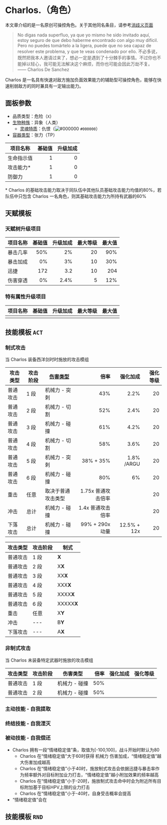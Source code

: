 # Charlos.（角色）
本文章介绍的是一名原创可操控角色。关于其他同名条目，请参考[消歧义页面](test.md)  

> No digas nada superfluo, ya que yo mismo he sido invitado aquí, estoy seguro de que debo haberme encontrado con algo muy difícil. Pero no puedes tomártelo a la ligera, puede que no sea capaz de resolver este problema, y que te veas condenado por ello.
> 不必多说，既然把我本人邀请过来了，想必一定是遇到了十分棘手的事情。不过你也不能掉以轻心，我可能无法解决这个麻烦，而你也可能会因此万劫不复。
> —— Charlos De Sanchez

Charlos 是一名具有快速对敌方施加负面效果能力的辅助型可操控角色，能够在快速削弱敌方的同时兼具有一定输出能力。

## 面板参数

- 品质类型：危险（`X`）  
- [生物种族](../Concept/Bioethnic.md)：异象（人类）  
  - [灵魂特质](Soul.md)：仇恨（![#000000](https://via.placeholder.com/12/000000/000000?text=+) `#000000`）  
- [容器类型](../Concept/Container.md)：张力（TP）

| 项目名称  | 基础值 | 升级加成 |
| ----- | --: | ---: |
| 生命指示值 |   1 |    0 |
| 攻击能力* |   1 |    0 |
| 防御力   |   1 |    0 |

\* Charlos 的基础攻击能力取决于同队伍中其他队员基础攻击能力均值的80%，若队伍中只包含 Charlos 一名角色，则其基础攻击能力为所持有武器的60%

## 天赋模板
### 天赋树升级项目

| 项目名称 | 基础值 | 升级加成 | 最大等级 | 最大值 |
| ---- | --: | ---: | ---: | --: |
| 暴击几率 | 50% |   2% |   20 | 90% |
| 暴击加成 |  0% |   3% |   10 | 30% |
| 迅捷   | 172 |  3.2 |   10 | 204 |
| 伤害穿透 |  0% | 2.4% |    5 | 12% |
### 特有属性升级项目

| 项目名称 | 基础值 | 升级加成 | 最大等级 | 最大值 |
| ---- | --: | ---: | ---: | --: |
|      |     |      |      |     |


## 技能模板 `ACT`

### 制式攻击
当 Charlos 装备西洋剑时时施放的攻击模组

| 攻击类型 | 攻击阶段 | [伤害类型](../Concept/Damage.md) |            倍率 |        强化加成 | 强化等级 |
| ---- | ---- | ---------------------------- | ------------: | ----------: | ---: |
| 普通攻击 | 1 段  | 机械力 - 突刺                     |           43% |        2.2% |   20 |
| 普通攻击 | 2 段  | 机械力 - 切割                     |           52% |        2.4% |   20 |
| 普通攻击 | 3 段  | 机械力 - 碰撞                     |           61% |        4.2% |   20 |
| 普通攻击 | 4 段  | 机械力 - 切割                     |           58% |        3.6% |   20 |
| 普通攻击 | 5 段  | 机械力 - 突刺                     |     38% + 35% |  1.8% /ARGU |   20 |
| 普通攻击 | 6 段  | 机械力 - 碰撞                     |           80% |          6% |   20 |
| 重击   | 任意   | 取决于普通攻击类型                    |  1.75x 普通攻击倍率 |             |   20 |
| 冲击   | 总计   | 机械力 - 碰撞                     |   1.4x 普通攻击倍率 |             |   20 |
| 下落攻击 | 总计   | 机械力 - 碰撞                     | 99% + 290x 动量 | 12.5% + 12x |   20 |

| 攻击类型 | 攻击阶段 | 制式         |
| ---- | ---- | ---------- |
| 普通攻击 | 1 段  | **X**      |
| 普通攻击 | 2 段  | X**X**     |
| 普通攻击 | 3 段  | XX**X**    |
| 普通攻击 | 4 段  | XXX**X**   |
| 普通攻击 | 5 段  | XXXX**X**  |
| 普通攻击 | 6 段  | XXXXX**X** |
| 重击   | 任意   | X**Y**     |
| 冲击   | ---  | B**Y**     |
| 下落攻击 | ---  | A**X**     |

### 非制式攻击

当 Charlos 未装备特定武器时施放的攻击模组

| 攻击类型 | 攻击阶段 | 伤害类型     |  倍率 | 强化加成 | 强化等级 |
| ---- | ---- | -------- | --: | ---: | ---: |
| 普通攻击 | 1 段  | 机械力 - 碰撞 | 50% |      |      |
| 普通攻击 | 2 段  | 机械力 - 碰撞 | 50% |      |      |

### 主动技能 - 自我提取

### 终结技能 - 自我湮灭

### 被动技能 - 自我偿还
- Charlos 拥有一段“情绪稳定值”条，取值为\[-100,100\]，战斗开始时默认为80
	- Charlos 在“情绪稳定值”大于60时获得 机械力 伤害加成，“情绪稳定值”越大伤害加成越高
	- Charlos 在“情绪稳定值”小于40时，施放制式攻击会依据迅捷与暴击率作为频率额外对目标附加业力打击，“情绪稳定值”越小附加效果的频率越高
	- Charlos 在“情绪稳定值”小于-20时，施放制式攻击命中时会为附近所有目标附加基于目标HPV上限的业力打击
	- Charlos 在“情绪稳定值”小于-40时，自身受击概率会提高
- “情绪稳定值”会在


## 技能模板 `RND`

